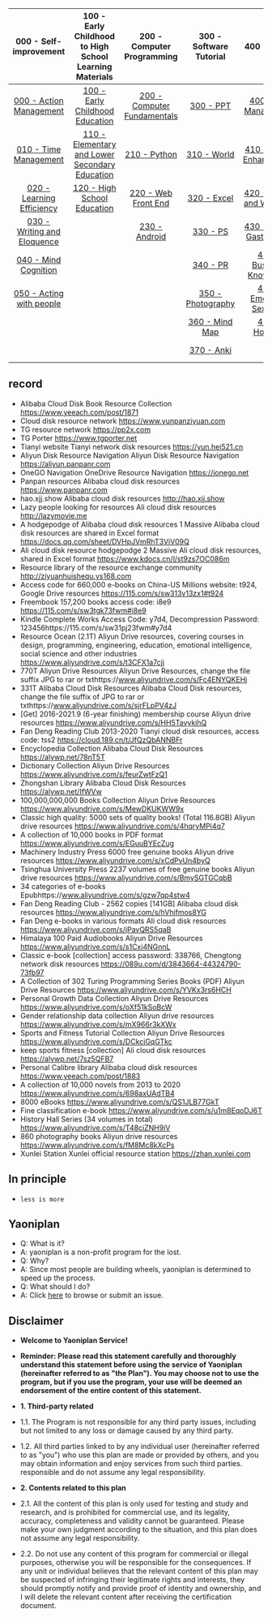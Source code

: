 |                          000 - Self-improvement                          |                   100 - Early Childhood to High School Learning Materials                   |                        200 - Computer Programming                        |                     300 - Software Tutorial                    |                              400 - Living                              |                      500 - Literary accomplishment                      |                            600 - Workplace Related                           |                       700 - Various research materials                      |
|:------------------------------------------------------------------------:|:-------------------------------------------------------------------------------------------:|:------------------------------------------------------------------------:|:--------------------------------------------------------------:|:----------------------------------------------------------------------:|:-----------------------------------------------------------------------:|:----------------------------------------------------------------------------:|:---------------------------------------------------------------------------:|
|   [000 - Action Management](https://www.aliyundrive.com/s/keRVra9mtad)   |         [100 - Early Childhood Education](https://www.aliyundrive.com/s/oAsnmMRy5Wr)        | [200 - Computer Fundamentals](https://www.aliyundrive.com/s/k7BcpiMbpgQ) |     [300 - PPT](https://www.aliyundrive.com/s/gS47adUV8do)     |   [400 - Life Management](https://www.aliyundrive.com/s/8GpUYfBebm3)   |       [500 - Biography](https://www.aliyundrive.com/s/fH3e5fLTT9N)      | [600 - Workplace Competitiveness](https://www.aliyundrive.com/s/ztrSkNX2rcY) |    [700 - Civil Service Exam](https://www.aliyundrive.com/s/akGhEbsPr3q)    |
|    [010 - Time Management](https://www.aliyundrive.com/s/1nNrmzRwHJQ)    | [110 - Elementary and Lower Secondary Education](https://www.aliyundrive.com/s/ouqWtmdtRyK) |         [210 - Python](https://www.aliyundrive.com/s/XmEsDZd9HoT)        |    [310 - World](https://www.aliyundrive.com/s/tDquMiTfYah)    |  [410 - Image Enhancement](https://www.aliyundrive.com/s/7bLqTKrRGEW)  |    [510 - Public Speaking](https://www.aliyundrive.com/s/b7YY5fHFQcT)   |         [610 - Leadership](https://www.aliyundrive.com/s/Y28EmpFgUj4)        | [710 - Driving Test Information](https://www.aliyundrive.com/s/Cwmk6zsE3xT) |
|  [020 - Learning Efficiency](https://www.aliyundrive.com/s/6vgBZbNuE7B)  |           [120 - High School Education](https://www.aliyundrive.com/s/a9UyTthzaRS)          |     [220 - Web Front End](https://www.aliyundrive.com/s/WwaxvMHe4Bh)     |    [320 - Excel](https://www.aliyundrive.com/s/AHKhn3jKyj9)    | [420 - Health and Wellness](https://www.aliyundrive.com/s/45CMWsbaDc8) | [520 - Traditional Sinology](https://www.aliyundrive.com/s/u7RLQphh4kK) |     [620 - Project Management](https://www.aliyundrive.com/s/Nc9pEyK4Yxz)    |                                                                             |
| [030 - Writing and Eloquence](https://www.aliyundrive.com/s/mVzUeFPvynk) |                                                                                             |        [230 - Android](https://www.aliyundrive.com/s/h8L4uCjQCgM)        |      [330 - PS](https://www.aliyundrive.com/s/QJ24Zzd593T)     |  [430 - Dining Gastronomy](https://www.aliyundrive.com/s/WaQYnnMVgkY)  |                                                                         |       [630 - Graphic Design](https://www.aliyundrive.com/s/f8UgcVDA5Sj)      |                                                                             |
|     [040 - Mind Cognition](https://www.aliyundrive.com/s/i6Ljb7UBpfj)    |                                                                                             |                                                                          |      [340 - PR](https://www.aliyundrive.com/s/69Uz6AP8bib)     |  [440 - Business Knowledge](https://www.aliyundrive.com/s/TpDCTAvydFS) |                                                                         |      [640 - Human Resources](https://www.aliyundrive.com/s/SmFWT9EpooX)      |                                                                             |
|   [050 - Acting with people](https://www.aliyundrive.com/s/kqnPnRzRe87)  |                                                                                             |                                                                          | [350 - Photography](https://www.aliyundrive.com/s/ZsDyJejTf6q) | [450 - Emotional Sexuality](https://www.aliyundrive.com/s/jq36xkW12vp) |                                                                         |     [650 - We Media Marketing](https://www.aliyundrive.com/s/R1MFohENhxM)    |                                                                             |
|                                                                          |                                                                                             |                                                                          |   [360 - Mind Map](https://www.aliyundrive.com/s/nGYJMkFcvb4)  |       [460 - Hobbies](https://www.aliyundrive.com/s/G575najSduc)       |                                                                         |        [660 - Copywriting](https://www.aliyundrive.com/s/Rng1XpTcNnP)        |                                                                             |
|                                                                          |                                                                                             |                                                                          | [370 - Anki](https://www.aliyundrive.com/s/VzoUTZn2Ref)        |                                                                        |                                                                         | [670 - Various templates](https://www.aliyundrive.com/s/1xpmpgTDF8t)         |                                                                             |

## record
* Alibaba Cloud Disk Book Resource Collection https://www.yeeach.com/post/1871
* Cloud disk resource network https://www.yunpanziyuan.com
* TG resource network https://pp2x.com
* TG Porter https://www.tgporter.net
* Tianyi website Tianyi network disk resources https://yun.hei521.cn
* Aliyun Disk Resource Navigation Aliyun Disk Resource Navigation https://aliyun.panpanr.com
* OneGO Navigation OneDrive Resource Navigation https://ionego.net
* Panpan resources Alibaba cloud disk resources https://www.panpanr.com
* hao.xjj.show Alibaba cloud disk resources http://hao.xjj.show
* Lazy people looking for resources Ali cloud disk resources http://lazymovie.me
* A hodgepodge of Alibaba cloud disk resources 1 Massive Alibaba cloud disk resources are shared in Excel format https://docs.qq.com/sheet/DVHpJVmRhT3ViV09Q
* Ali cloud disk resource hodgepodge 2 Massive Ali cloud disk resources, shared in Excel format https://www.kdocs.cn/l/st9zs7OC086m
* Resource library of the resource exchange community http://ziyuanhuishequ.ys168.com
* Access code for 660,000 e-books on China-US Millions website: t924, Google Drive resources https://115.com/s/sw313v13zx1#t924
* Freembook 157,200 books access code: i8e9 https://115.com/s/sw3tgk73fwm#i8e9
* Kindle Complete Works Access Code: y7d4, Decompression Password: 123456https://115.com/s/sw31pj23fwm#y7d4
* Resource Ocean (2.1T) Aliyun Drive resources, covering courses in design, programming, engineering, education, emotional intelligence, social science and other industries https://www.aliyundrive.com/s/t3CFX1a7cjj
* 770T Aliyun Drive Resources Aliyun Drive Resources, change the file suffix JPG to rar or txthttps://www.aliyundrive.com/s/Fc4ENYQKEHj
* 331T Alibaba Cloud Disk Resources Alibaba Cloud Disk resources, change the file suffix of JPG to rar or txthttps://www.aliyundrive.com/s/sjrFLpPV4zJ
* [Get] 2016-2021.9 (6-year finishing) membership course Aliyun drive resources https://www.aliyundrive.com/s/HH5TavykihQ
* Fan Deng Reading Club 2013-2020 Tianyi cloud disk resources, access code: tss2 https://cloud.189.cn/t/JfQzQbANNBFr
* Encyclopedia Collection Alibaba Cloud Disk Resources https://alywp.net/78nT5T
* Dictionary Collection Aliyun Drive Resources https://www.aliyundrive.com/s/feurZwtFzQ1
* Zhongshan Library Alibaba Cloud Disk Resources https://alywp.net/IfWVw
* 100,000,000,000 Books Collection Aliyun Drive Resources https://www.aliyundrive.com/s/MewDKUKWW9x
* Classic high quality: 5000 sets of quality books! (Total 116.8GB) Aliyun drive resources https://www.aliyundrive.com/s/4hqryMPi4q7
* A collection of 10,000 books in PDF format https://www.aliyundrive.com/s/EGuuBYEcZug
* Machinery Industry Press 6000 free genuine books Aliyun drive resources https://www.aliyundrive.com/s/xCdPvUn4byQ
* Tsinghua University Press 2237 volumes of free genuine books Aliyun drive resources https://www.aliyundrive.com/s/BmySGTGCqbB
* 34 categories of e-books Epubhttps://www.aliyundrive.com/s/gzw7qp4stw4
* Fan Deng Reading Club - 2562 copies [141GB] Alibaba cloud disk resources https://www.aliyundrive.com/s/hVhifmos8YG
* Fan Deng e-books in various formats Ali cloud disk resources https://www.aliyundrive.com/s/jPavQRS5qaB
* Himalaya 100 Paid Audiobooks Aliyun Drive Resources https://www.aliyundrive.com/s/s1Cxi4NGnnL
* Classic e-book [collection] access password: 338766, Chengtong network disk resources https://089u.com/d/3843664-44324790-73fb97
* A Collection of 302 Turing Programming Series Books (PDF) Aliyun Drive Resources https://www.aliyundrive.com/s/YVKx3rs6HCH
* Personal Growth Data Collection Aliyun Drive Resources https://www.aliyundrive.com/s/oXf51kSoBcW
* Gender relationship data collection Aliyun drive resources https://www.aliyundrive.com/s/mX966r3kXWx
* Sports and Fitness Tutorial Collection Aliyun Drive Resources https://www.aliyundrive.com/s/DCkcjGqGTkc
* keep sports fitness [collection] Ali cloud disk resources https://alywp.net/7sz5QFB7
* Personal Calibre library Alibaba cloud disk resources https://www.yeeach.com/post/1883
* A collection of 10,000 novels from 2013 to 2020 https://www.aliyundrive.com/s/698axUAdTB4
* 8000 eBooks https://www.aliyundrive.com/s/QS1JLB77GkT
* Fine classification e-book https://www.aliyundrive.com/s/u1m8EqoDJ6T
* History Hall Series (34 volumes in total) https://www.aliyundrive.com/s/T48ciZNH9iV
* 860 photography books Aliyun drive resources https://www.aliyundrive.com/s/fM8Mc8kXcPs
* Xunlei Station Xunlei official resource station https://zhan.xunlei.com

## In principle
* `less is more`

## Yaoniplan
* Q: What is it?
* A: yaoniplan is a non-profit program for the lost.
* Q: Why?
* A: Since most people are building wheels, yaoniplan is determined to speed up the process.
* Q: What should I do?
* A: Click [here](https://github.com/yaoniplan/note/issues) to browse or submit an issue.

## Disclaimer
* **Welcome to Yaoniplan Service!**

* **Reminder: Please read this statement carefully and thoroughly understand this statement before using the service of Yaoniplan (hereinafter referred to as "the Plan"). You may choose not to use the program, but if you use the program, your use will be deemed an endorsement of the entire content of this statement.**

* **1. Third-party related**
* 1.1. The Program is not responsible for any third party issues, including but not limited to any loss or damage caused by any third party.

* 1.2. All third parties linked to by any individual user (hereinafter referred to as "you") who use this plan are made or provided by others, and you may obtain information and enjoy services from such third parties. responsible and do not assume any legal responsibility.

* **2. Contents related to this plan**
* 2.1. All the content of this plan is only used for testing and study and research, and is prohibited for commercial use, and its legality, accuracy, completeness and validity cannot be guaranteed. Please make your own judgment according to the situation, and this plan does not assume any legal responsibility.

* 2.2. Do not use any content of this program for commercial or illegal purposes, otherwise you will be responsible for the consequences. If any unit or individual believes that the relevant content of this plan may be suspected of infringing their legitimate rights and interests, they should promptly notify and provide proof of identity and ownership, and I will delete the relevant content after receiving the certification document.
